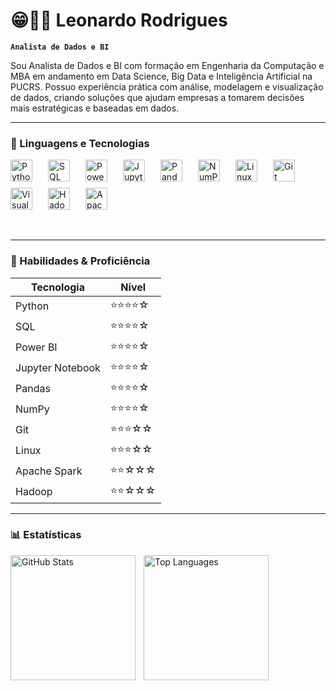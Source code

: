 # 😁👨‍💻 Leonardo Rodrigues

**`Analista de Dados e BI`**

Sou Analista de Dados e BI com formação em Engenharia da Computação e MBA em andamento em Data Science, Big Data e Inteligência Artificial na PUCRS. Possuo experiência prática com análise, modelagem e visualização de dados, criando soluções que ajudam empresas a tomarem decisões mais estratégicas e baseadas em dados.

---

### 🤖 Linguagens e Tecnologias

<div style="display: flex; flex-wrap: wrap; gap: 10px;">

  <img src="https://cdn.jsdelivr.net/gh/devicons/devicon/icons/python/python-original.svg" title="Python" width="35px" style="margin-right: 15px;" />
  <img src="https://cdn.jsdelivr.net/gh/devicons/devicon/icons/mysql/mysql-original.svg" title="SQL" width="35px" style="margin-right: 15px;" />
  <img src="https://upload.wikimedia.org/wikipedia/commons/c/cf/New_Power_BI_Logo.svg" title="Power BI" width="35px" style="margin-right: 15px;" />
  <img src="https://cdn.jsdelivr.net/gh/devicons/devicon/icons/jupyter/jupyter-original.svg" title="Jupyter Notebook" width="35px" style="margin-right: 15px;" />
  <img src="https://cdn.jsdelivr.net/gh/devicons/devicon/icons/pandas/pandas-original.svg" title="Pandas" width="35px" style="margin-right: 15px;" />
  <img src="https://cdn.jsdelivr.net/gh/devicons/devicon/icons/numpy/numpy-original.svg" title="NumPy" width="35px" style="margin-right: 15px;" />
  <img src="https://cdn.jsdelivr.net/gh/devicons/devicon/icons/linux/linux-original.svg" title="Linux" width="35px" style="margin-right: 15px;" />
  <img src="https://cdn.jsdelivr.net/gh/devicons/devicon/icons/git/git-original.svg" title="Git" width="35px" style="margin-right: 15px;" />
  <img src="https://cdn.jsdelivr.net/gh/devicons/devicon/icons/vscode/vscode-original.svg" title="Visual Studio Code" width="35px" style="margin-right: 15px;" />
  <img src="https://cdn.jsdelivr.net/gh/devicons/devicon/icons/hadoop/hadoop-original.svg" title="Hadoop" width="35px" style="margin-right: 15px;" />
  <img src="https://cdn.jsdelivr.net/gh/devicons/devicon/icons/apache/apache-original.svg" title="Apache Spark" width="35px" style="margin-right: 15px;" />

</div>

<br/>
<br/>

---

### 🌟 Habilidades & Proficiência

| Tecnologia         | Nível      |
|--------------------|------------|
| Python             | ⭐⭐⭐⭐☆     |
| SQL                | ⭐⭐⭐⭐☆     |
| Power BI           | ⭐⭐⭐⭐☆     |
| Jupyter Notebook   | ⭐⭐⭐⭐☆     |
| Pandas             | ⭐⭐⭐⭐☆     |
| NumPy              | ⭐⭐⭐⭐☆     |
| Git                | ⭐⭐⭐☆☆     |
| Linux              | ⭐⭐⭐☆☆     |
| Apache Spark       | ⭐⭐☆☆☆     |
| Hadoop             | ⭐⭐☆☆☆     |

---

### 📊 Estatísticas

<p>
  <img 
    align="left" 
    alt="GitHub Stats" 
    height="200" 
    style="padding-right: 10px;" 
    src="https://github-readme-stats.vercel.app/api?username=leonardo-filho&show_icons=true&theme=tokyonight&include_all_commits=true&locale=pt-br" 
  />

  <img 
    align="left" 
    alt="Top Languages" 
    height="200" 
    src="https://github-readme-stats.vercel.app/api/top-langs/?username=leonardo-filho&theme=tokyonight&layout=compact&custom_title=Tecnologias&langs_count=9" 
  />
</p>

<br/><br/><br/><br/><br/><br/>

